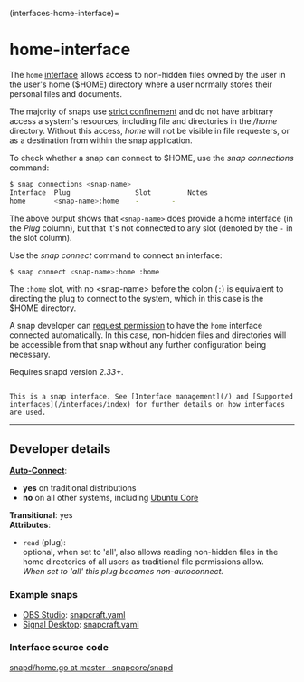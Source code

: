 (interfaces-home-interface)=
# home-interface

The `home` [interface](/) allows access to non-hidden files owned by the user in the user's home ($HOME) directory where a user normally stores their personal files and documents.

The majority of snaps use [strict confinement](/) and do not have arbitrary access a system's resources, including file and directories in the _\/home_ directory. Without this access, _home_ will not be visible in file requesters, or as a destination from within the snap application.

To check whether a snap can connect to $HOME, use the _snap connections_ command:

```bash
$ snap connections <snap-name>
Interface  Plug                Slot         Notes
home       <snap-name>:home    -        -
``` 

The above output shows that `<snap-name>` does provide a home interface (in the _Plug_ column), but that it's not connected to any slot (denoted by the `-` in the slot column).

Use the _snap connect_ command to connect an interface:

```bash
$ snap connect <snap-name>:home :home
```
The `:home` slot, with no \<snap-name\>  before the colon (`:`) is equivalent to directing the plug to connect to the system, which in this case is the $HOME directory.

A snap developer can [request permission](https://forum.snapcraft.io/t/permission-requests/12822) to have the `home` interface connected automatically. In this case, non-hidden files and directories will be accessible from that snap without any further configuration being necessary.

Requires snapd version _2.33+_.

```{tip}

This is a snap interface. See [Interface management](/) and [Supported interfaces](/interfaces/index) for further details on how interfaces are used.
```

---

<h2 id='heading--dev'>Developer details</h2>

**[Auto-Connect](/t/the-interface-connection-mechanism/20179#heading--autoconnect)**:
-  **yes** on traditional distributions 
-  **no** on all other systems, including [Ubuntu Core](/t/glossary/14612#heading--ubuntu-core)

**Transitional**: yes</br>
**Attributes**:
 * `read` (plug):   
  optional, when set to 'all', also allows reading non-hidden files in the home directories of all users as traditional file permissions allow.  
  _When set to 'all' this plug becomes non-autoconnect._

### Example snaps

* [OBS Studio](https://github.com/snapcrafters/obs-studio): [snapcraft.yaml](https://github.com/snapcrafters/obs-studio/blob/master/snap/snapcraft.yaml)
* [Signal Desktop](https://github.com/snapcrafters/signal-desktop): [snapcraft.yaml](https://github.com/snapcrafters/signal-desktop/blob/master/snap/snapcraft.yaml)

### Interface source code

[snapd/home.go at master · snapcore/snapd](https://github.com/snapcore/snapd/blob/master/interfaces/builtin/home.go)

